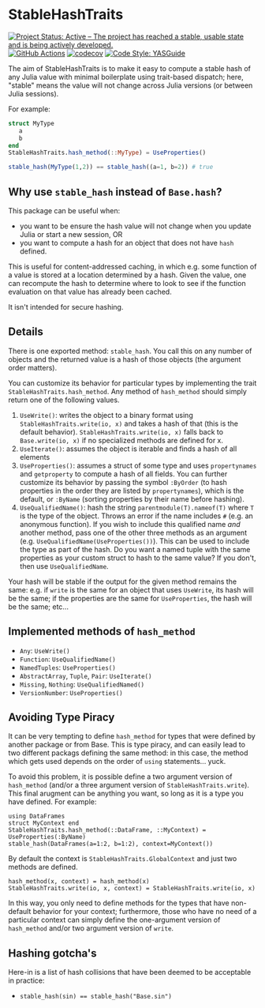 # StableHashTraits

[![Project Status: Active – The project has reached a stable, usable state and is being actively developed.](https://www.repostatus.org/badges/latest/active.svg)](https://www.repostatus.org/#active)
 [![GitHub Actions](https://github.com/beacon-biosignals/StableHashTraits.jl/workflows/CI/badge.svg)](https://github.com/beacon-biosignals/StableHashTraits.jl/actions/workflows/ci.yml)
 [![codecov](https://codecov.io/gh/beacon-biosignals/StableHashTraits.jl/branch/main/graph/badge.svg?token=4O1YO0GMNM)](https://codecov.io/gh/beacon-biosignals/StableHashTraits.jl)
[![Code Style: YASGuide](https://img.shields.io/badge/code%20style-yas-violet.svg)](https://github.com/jrevels/YASGu)


The aim of StableHashTraits is to make it easy to compute a stable hash of any Julia value
with minimal boilerplate using trait-based dispatch; here, "stable" means the value will not
change across Julia versions (or between Julia sessions).

For example:


```julia
struct MyType
   a
   b
end
StableHashTraits.hash_method(::MyType) = UseProperties()

stable_hash(MyType(1,2)) == stable_hash((a=1, b=2)) # true
```

## Why use `stable_hash` instead of `Base.hash`?

This package can be useful when:
- you want to be ensure the hash value will not change when you update Julia or start a new session, OR
- you want to compute a hash for an object that does not have `hash` defined. 

This is useful for content-addressed caching, in which e.g. some function of a value is stored at a location determined by a hash. Given the value, one can recompute the hash to determine where to look to see if the function evaluation on that value has already been cached.

It isn't intended for secure hashing.

## Details

There is one exported method: `stable_hash`. You call this on any number of
objects and the returned value is a hash of those objects (the argument order
matters).

You can customize its behavior for particular types by implementing the trait
`StableHashTraits.hash_method`. Any method of `hash_method` should simply return one of the following values.

1. `UseWrite()`: writes the object to a binary format using `StableHashTraits.write(io, x)` and
   takes a hash of that (this is the default behavior). `StableHashTraits.write(io, x)` falls
   back to `Base.write(io, x)` if no specialized methods are defined for x.
2. `UseIterate()`: assumes the object is iterable and finds a hash of all
   elements
3. `UseProperties()`: assumes a struct of some type and uses `propertynames` and
   `getproperty` to compute a hash of all fields. You can further customize its
   behavior by passing the symbol `:ByOrder` (to hash properties in the order
   they are listed by `propertynames`), which is the default, or `:ByName`
   (sorting properties by their name before hashing).
4. `UseQualifiedName()`: hash the string `parentmodule(T).nameof(T)` where `T`
   is the type of the object. Throws an error if the name includes `#` (e.g. an
   anonymous function). If you wish to include this qualified name *and* another
   method, pass one of the other three methods as an argument (e.g.
   `UseQualifiedName(UseProperties())`). This can be used to include the type as
   part of the hash. Do you want a named tuple with the same properties as your
   custom struct to hash to the same value? If you don't, then use
   `UseQualifiedName`.

Your hash will be stable if the output for the given method remains the same: e.g. if `write` is the same for an object that uses `UseWrite`, its hash will be the same; if the properties are the same for `UseProperties`, the hash will be the same; etc...

## Implemented methods of `hash_method`

- `Any`: `UseWrite()`
- `Function`: `UseQualifiedName()`
- `NamedTuples`: `UseProperties()` 
- `AbstractArray`, `Tuple`, `Pair`: `UseIterate()`
- `Missing`, `Nothing`: `UseQualifiedNamed()`
- `VersionNumber`: `UseProperties()`

## Avoiding Type Piracy

It can be very tempting to define `hash_method` for types that were defined by another
package or from Base. This is type piracy, and can easily lead to two different packags
defining the same method: in this case, the method which gets used depends on the order of
`using` statements... yuck.

To avoid this problem, it is possible define a two argument version of `hash_method` (and/or
a three argument version of `StableHashTraits.write`). This final arugment can be anything
you want, so long as it is a type you have defined. For example:

    using DataFrames
    struct MyContext end
    StableHashTraits.hash_method(::DataFrame, ::MyContext) = UseProperties(:ByName)
    stable_hash(DataFrames(a=1:2, b=1:2), context=MyContext())

By default the context is `StableHashTraits.GlobalContext` and just two methods are defined.

    hash_method(x, context) = hash_method(x)
    StableHashTraits.write(io, x, context) = StableHashTraits.write(io, x)

In this way, you only need to define methods for the types that have non-default behavior
for your context; furthermore, those who have no need of a particular context can simply
define the one-argument version of `hash_method` and/or two argument version of `write`.

## Hashing gotcha's

Here-in is a list of hash collisions that have been deemed to be acceptable in practice:

- `stable_hash(sin) == stable_hash("Base.sin")`
